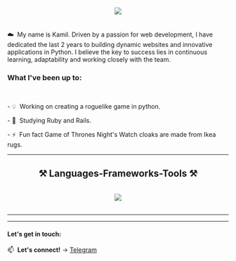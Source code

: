 <h1 align="center">
    <img src="https://readme-typing-svg.herokuapp.com/?font=Righteous&size=35&center=true&vCenter=true&width=500&height=70&duration=4000&lines=Hello+world!+👋;+I'm+Camil!;" />
</h1>
<br/>
☁️&nbsp; My name is Kamil. Driven by a passion for web development, I have dedicated the last 2 years to building dynamic websites and innovative applications in Python. I believe the key to success lies in continuous learning, adaptability and working closely with the team.

<br/>

<div align="">
<h3>What I've been up to:</h3> <br/>
<p>- 💡&nbsp;  Working on creating a roguelike game in python.</p>
<p>- 🔭&nbsp;  Studying Ruby and Rails.</p>
<p>- ⚡&nbsp; Fun fact Game of Thrones Night's Watch cloaks are made from Ikea rugs.</p>
 </div>
 
 <hr/>
 
<h2 align="center">⚒️ Languages-Frameworks-Tools ⚒️</h2>
<br/>
<div align="center">
    <img src="https://skillicons.dev/icons?i=python,bash,django,flask,fastapi,mysql,postgresql,sqlite,mongodb,firebase,redis,rabbitmq,kafka,pycharm,neovim,postman,obsidian" /><br>
</div>
<br/>
<hr/>

---
#### Let's get in touch:

📫&nbsp;  **Let's connect!** →  [Telegram](https://t.me/ac_dccc)
